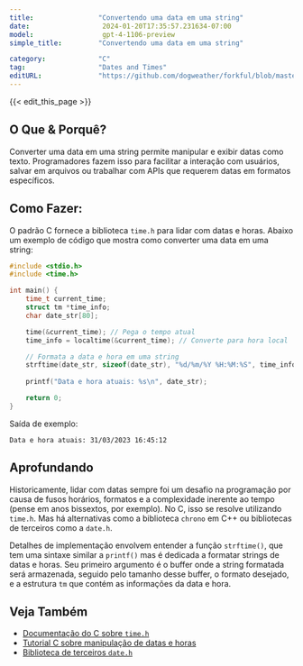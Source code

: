 ```yaml
---
title:                "Convertendo uma data em uma string"
date:                  2024-01-20T17:35:57.231634-07:00
model:                 gpt-4-1106-preview
simple_title:         "Convertendo uma data em uma string"

category:             "C"
tag:                  "Dates and Times"
editURL:              "https://github.com/dogweather/forkful/blob/master/content/pt/c/converting-a-date-into-a-string.md"
---
```


{{< edit_this_page >}}

## O Que & Porquê?
Converter uma data em uma string permite manipular e exibir datas como texto. Programadores fazem isso para facilitar a interação com usuários, salvar em arquivos ou trabalhar com APIs que requerem datas em formatos específicos.

## Como Fazer:
O padrão C fornece a biblioteca `time.h` para lidar com datas e horas. Abaixo um exemplo de código que mostra como converter uma data em uma string:

```C
#include <stdio.h>
#include <time.h>

int main() {
    time_t current_time;
    struct tm *time_info;
    char date_str[80];

    time(&current_time); // Pega o tempo atual
    time_info = localtime(&current_time); // Converte para hora local

    // Formata a data e hora em uma string
    strftime(date_str, sizeof(date_str), "%d/%m/%Y %H:%M:%S", time_info);
  
    printf("Data e hora atuais: %s\n", date_str);

    return 0;
}
```

Saída de exemplo:

```
Data e hora atuais: 31/03/2023 16:45:12
```

## Aprofundando
Historicamente, lidar com datas sempre foi um desafio na programação por causa de fusos horários, formatos e a complexidade inerente ao tempo (pense em anos bissextos, por exemplo). No C, isso se resolve utilizando `time.h`. Mas há alternativas como a biblioteca `chrono` em C++ ou bibliotecas de terceiros como a `date.h`.

Detalhes de implementação envolvem entender a função `strftime()`, que tem uma sintaxe similar a `printf()` mas é dedicada a formatar strings de datas e horas. Seu primeiro argumento é o buffer onde a string formatada será armazenada, seguido pelo tamanho desse buffer, o formato desejado, e a estrutura `tm` que contém as informações da data e hora.

## Veja Também
- [Documentação do C sobre `time.h`](https://en.cppreference.com/w/c/chrono)
- [Tutorial C sobre manipulação de datas e horas](https://www.tutorialspoint.com/c_standard_library/time_h.htm)
- [Biblioteca de terceiros `date.h`](https://github.com/HowardHinnant/date)
